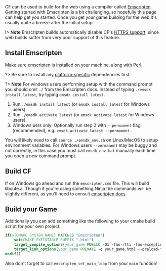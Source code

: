 [](../header.md ':include')

<br>

CF can be used to build for the web using a compiler called [Emscripten](https://emscripten.org/). Getting started with Emscripten is a bit challenging, so hopefully this page can help get you started. Once you get your game building for the web it's usually quite a breeze after the initial setup.

!> **Note** Emscripten builds automatically disable CF's [HTTPS support](https://randygaul.github.io/cute_framework/#/api_reference?id=web), since web builds suffer from very poor support of this feature.

## Install Emscripten

Make sure [emscripten is installed](https://emscripten.org/docs/getting_started/downloads.html) on your machine, along with [Perl](https://strawberryperl.com/).

?> Be sure to install any [platform-specific](https://emscripten.org/docs/getting_started/downloads.html#platform-specific-notes) dependencies first.

?> **Note** For windows users performing setup with the command prompt you should omit `./` from the Emscripten docs. Instead of typing `./emsdk install latest`, try typing `emsdk install latest`.

1. Run `./emsdk install latest` (or `emsdk install latest` for Windows users).
2. Run `./emsdk activate latest` (or `emsdk activate latest` for Windows users).
3. Windows uers only: Optionally run step 2 with `--permanent` flag (recommended), e.g. `emsdk activate latest --permanent`.

You will likely need to call `source ./emsdk_env.sh` on Linux/MacOS to setup environment variables. For Windows users `--permanent` may be buggy and not correctly, in this case you must call `emsdk_env.bat` manually each time you open a new command prompt.

## Build CF

If on Windows go ahead and run the `emscripten.cmd` file. This will build libcute.a. Though if you're using something Ninja the commands will be slightly different, as you'll need to consult [emscripten docs](https://emscripten.org/docs/compiling/Building-Projects.html#integrating-with-a-build-system).

## Build your Game

Additionally you can add something like the following to your cmake build script for your own project.

```cmake
if(${CMAKE_SYSTEM_NAME} MATCHES "Emscripten")
	set(CMAKE_EXECUTABLE_SUFFIX ".html")
	target_compile_options(your_game PUBLIC -O1 -fno-rtti -fno-exceptions)
	target_link_options(your_game PRIVATE -o your_game.html --preload-file ${CMAKE_SOURCE_DIR}/content --emrun -O1)
endif()
```

Also don't forget to call `emscripten_set_main_loop` from your `main` function!

